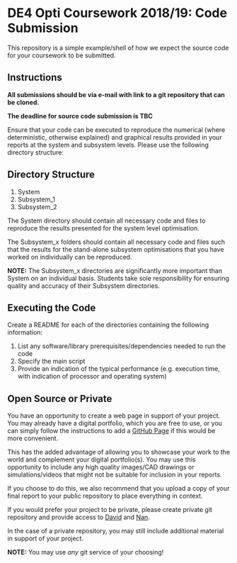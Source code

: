 DE4 Opti Coursework 2018/19: Code Submission
============
This repository is a simple example/shell of how we expect the source code for
your coursework to be submitted. 

Instructions
----------

**All submissions should be via e-mail with link to a git repository that can be cloned.**

**The deadline for source code submission is TBC**

Ensure that your code can be executed to reproduce the numerical (where
deterministic, otherwise explained) and graphical results provided in your
reports at the system and subsystem levels. Please use the following directory
structure:  

Directory Structure
-----------
1. System
2. Subsystem_1
3. Subsystem_2

The System directory should contain all necessary code and files to reproduce
the results presented for the system level optimisation. 

The Subsystem_x folders should contain all necessary code and files such that
the results for the stand-alone subsystem optimisations that you have worked on
individually can be reproduced. 

**NOTE:** The Subsystem_x directories are significantly more important than 
System on an individual basis. Students take sole responsibility for ensuring quality and accuracy of their Subsystem directories.

Executing the Code
----------
Create a README for each of the directories containing the following
information: 

1. List any software/library prerequisites/dependencies needed to run the code
2. Specify the main script 
3. Provide an indication of the typical performance (e.g. execution time, with
indication of processor and operating system)

Open Source or Private 
----------
You have an opportunity to create a web page in support of your project. You may already have a digital portfolio, which you are free to use, or you can simply follow
the instructions to add a [GitHub Page](https://pages.github.com) if this would be more convenient. 

This has the added advantage of allowing you to showcase your work to the world
and complement your digital portfolio(s). You may use this opportunity to include
any high quality images/CAD drawings or simulations/videos that might not be suitable for inclusion
in your reports.

If you choose to do this, we also recommend that you upload a copy of your final
report to your public repository to place everything in context.

If you would prefer your project to be private, please create private git repository and provide access to [David](<mailto:david.boyle@imperial.ac.uk>)
and [Nan](<mailto:n.li09@imperial.ac.uk>).

In the case of a private repository, you may still include additional material
in support of your project.

**NOTE:** You may use *any* git service of your choosing! 
